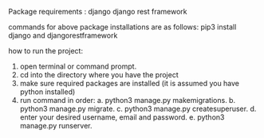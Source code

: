 Package requirements :
django
django rest framework

commands for above package installations are as follows:
pip3 install django and djangorestframework

how to run the project:
1. open terminal or command prompt.
2. cd into the directory where you have the project
3. make sure required packages are installed (it is assumed you have python installed)
4. run command in order:
   a. python3 manage.py makemigrations.
   b. python3 manage.py migrate.
   c. python3 manage.py createsuperuser.
   d. enter your desired username, email and password.
   e. python3 manage.py runserver.
